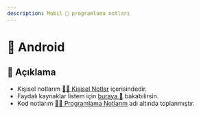 ```yaml
---
description: Mobil 📱 programlama notları
---
```


# 📱 Android

## 🗽 Açıklama

- Kişisel notlarım [👨‍🏫 Kişisel Notlar](Ki%C5%9Fisel%20Notlar) içerisindedir.
- Faydalı kaynaklar listem için [buraya 🌟](Kişisel%20Notlar/0%20-%20Faydalı%20Kaynaklar.md) bakabilirsin.
- Kod notlarım [👨‍💻 Programlama Notlarım](Programlama%20Notlar%C4%B1) adı altında toplanmıştır.
